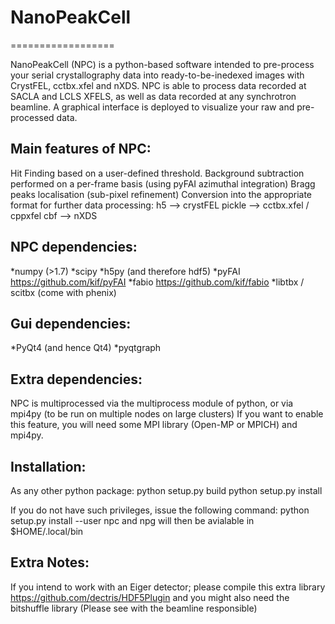 # NanoPeakCell
==================

NanoPeakCell (NPC) is a python-based software intended to pre-process your serial crystallography data into ready-to-be-inedexed images with CrystFEL, cctbx.xfel and nXDS.
NPC is able to process data recorded at SACLA and LCLS XFELS, as well as data recorded at any synchrotron beamline.
A graphical interface is deployed to visualize your raw and pre-processed data.

Main features of NPC:
---------------------
Hit Finding based on a user-defined threshold.
Background subtraction performed on a per-frame basis (using pyFAI azimuthal integration)
Bragg peaks localisation (sub-pixel refinement)
Conversion into the appropriate format for further data processing:
h5 --> crystFEL
pickle --> cctbx.xfel / cppxfel
cbf --> nXDS  

NPC dependencies:
-----------------
*numpy (>1.7)
*scipy
*h5py (and therefore hdf5)
*pyFAI  https://github.com/kif/pyFAI
*fabio  https://github.com/kif/fabio
*libtbx / scitbx (come with phenix)

Gui dependencies:
-----------------
*PyQt4 (and hence Qt4)
*pyqtgraph


Extra dependencies:
-------------------
NPC is multiprocessed via the multiprocess module of python, or via mpi4py (to be run on multiple nodes on large clusters)
If you want to enable this feature, you will need some MPI library (Open-MP or MPICH) and mpi4py.

Installation:
-------------

As any other python package:
python setup.py build
python setup.py install

If you do not have such privileges, issue the following command: python setup.py install --user
npc and npg will then be avialable in $HOME/.local/bin

Extra Notes:
-------------
If you intend to work with an Eiger detector; please compile this extra library 
https://github.com/dectris/HDF5Plugin
and you might also need the bitshuffle library (Please see with the beamline responsible)

